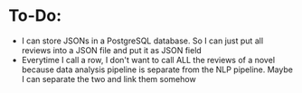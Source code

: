 # To-Do:

- I can store JSONs in a PostgreSQL database. So I can just put all reviews into a JSON file and put it as JSON field
- Everytime I call a row, I don't want to call ALL the reviews of a novel because data analysis pipeline is separate from the NLP pipeline. Maybe I can separate the two and link them somehow
